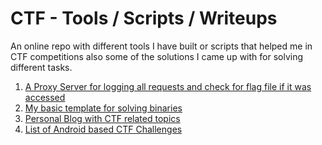 # CTF - Tools / Scripts / Writeups
An online repo with different tools I have built or scripts that helped me in CTF competitions also some of the solutions I came up with for solving different tasks.


1. [A Proxy Server for logging all requests and check for flag file if it was accessed](https://github.com/Fineas/Me-CTF)
2. [My basic template for solving binaries](https://github.com/Fineas/Me-CTF/blob/master/Make%20Exploit/solve_binaries.py)
3. [Personal Blog with CTF related topics](https://fineas.github.io/FeDEX/)
4. [List of Android based CTF Challenges](https://github.com/Fineas/Me-CTF/tree/master/android_challenges)
